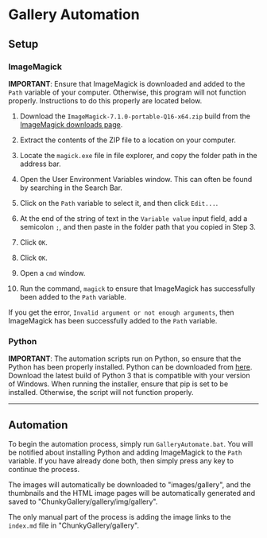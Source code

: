 # Gallery Automation

## Setup

### ImageMagick

**IMPORTANT**: Ensure that ImageMagick is downloaded and added to the `Path` variable of your computer. Otherwise, this program will not function properly. Instructions to do this properly are located below.

1. Download the `ImageMagick-7.1.0-portable-Q16-x64.zip` build from the <a href="https://imagemagick.org/script/download.php#windows" target="_blank">ImageMagick downloads page</a>.

2. Extract the contents of the ZIP file to a location on your computer.

3. Locate the `magick.exe` file in file explorer, and copy the folder path in the address bar.

4. Open the User Environment Variables window. This can often be found by searching in the Search Bar.

5. Click on the `Path` variable to select it, and then click `Edit...`.

6. At the end of the string of text in the `Variable value` input field, add a semicolon `;`, and then paste in the folder path that you copied in Step 3.

7. Click `OK`.

8. Click `OK`.

9. Open a `cmd` window.

10. Run the command, `magick` to ensure that ImageMagick has successfully been added to the `Path` variable.

If you get the error, `Invalid argument or not enough arguments`, then ImageMagick has been successfully added to the `Path` variable.

### Python

**IMPORTANT**: The automation scripts run on Python, so ensure that the Python has been properly installed. Python can be downloaded from <a href="https://www.python.org/downloads/windows/" target="_blank">here</a>. Download the latest build of Python 3 that is compatible with your version of Windows. When running the installer, ensure that pip is set to be installed. Otherwise, the script will not function properly.

---

## Automation

To begin the automation process, simply run `GalleryAutomate.bat`. You will be notified about installing Python and adding ImageMagick to the `Path` variable. If you have already done both, then simply press any key to continue the process.

The images will automatically be downloaded to "images/gallery", and the thumbnails and the HTML image pages will be automatically generated and saved to "ChunkyGallery/gallery/img/gallery".

The only manual part of the process is adding the image links to the `index.md` file in "ChunkyGallery/gallery".
